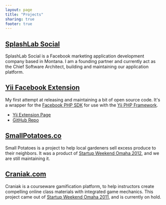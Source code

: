 ```yaml
---
layout: page
title: "Projects"
sharing: true
footer: true
---
```


## [SplashLab Social](http://splashlabsocial.com)

SplashLab Social is a Facebook marketing application development company based in Montana. I am a founding partner and currently act as the Chief Software Architect, building and maintaining our application platform.

## [Yii Facebook Extension](http://www.yiiframework.com/extension/facebook-opengraph/)

My first attempt at releasing and maintaining a bit of open source code. It's a wrapper for the [Facebook PHP SDK](http://developers.facebook.com/docs/reference/php/) for use with the [Yii PHP Framework](http://www.yiiframework.com/).

* [Yii Extension Page](http://www.yiiframework.com/extension/facebook-opengraph/)
* [GitHub Repo](https://github.com/splashlab/yii-facebook-opengraph)

## [SmallPotatoes.co](http://smallpotatoes.co)

Small Potatoes is a project to help local gardeners sell excess produce to their neighbors. It was a product of [Startup Weekend Omaha 2012](http://www.siliconprairienews.com/2012/09/watch-the-eight-pitches-of-startup-weekend-omaha-video), and we are still maintaining it.

## [Craniak.com](http://craniak.com)

Craniak is a courseware gamification platform, to help instructors create compelling online class materials with integrated game mechanics. This project came out of [Startup Weekend Omaha 2011](http://www.siliconprairienews.com/2011/09/startup-weekend-omaha-the-18-teams-with-links-and-day-3-photos), and is currently on hold.
